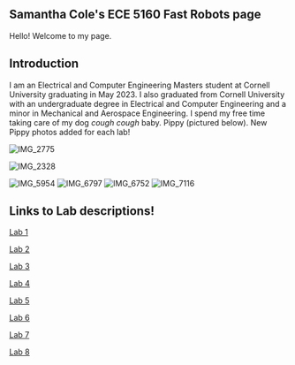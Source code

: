 ## Samantha Cole's ECE 5160 Fast Robots page

Hello! Welcome to my page.

## Introduction
 I am an Electrical and Computer Engineering Masters student at Cornell University graduating in May 2023. I also graduated from Cornell University with an undergraduate degree in Electrical and Computer Engineering and a minor in Mechanical and Aerospace Engineering. I spend my free time taking care of my dog *cough cough* baby. Pippy (pictured below). New Pippy photos added for each lab!
 
  ![IMG_2775](https://user-images.githubusercontent.com/89661904/214730730-d60caf5c-b0bf-4d89-b226-8615c8dac019.jpg)
 
 ![IMG_2328](https://user-images.githubusercontent.com/89661904/214730699-56bb26f3-8193-4309-9473-a1563abff6a7.jpeg)

 ![IMG_5954](https://user-images.githubusercontent.com/89661904/214730717-72c56a1a-c6c4-4ead-9800-c2e10270217f.jpg)
![IMG_6797](https://user-images.githubusercontent.com/89661904/218489172-56bed31f-e0f4-4304-a221-d0a854ffd7d4.jpg)
![IMG_6752](https://user-images.githubusercontent.com/89661904/218489191-92a39a97-ee47-4088-87af-5aa15dd23943.jpg)
![IMG_7116](https://user-images.githubusercontent.com/89661904/224583416-53fe4bf9-7a6c-4502-9474-79bfa5fcbdc1.jpg)


## Links to Lab descriptions!

[Lab 1](https://samanthaccole243.github.io/FastRobots.github.io/Lab_1.html)

[Lab 2](https://samanthaccole243.github.io/FastRobots.github.io/Lab_2.html)

[Lab 3](https://samanthaccole243.github.io/FastRobots.github.io/Lab_3.html)

[Lab 4](https://samanthaccole243.github.io/FastRobots.github.io/Lab_4.html)

[Lab 5](https://samanthaccole243.github.io/FastRobots.github.io/Lab_5.html)

[Lab 6](https://samanthaccole243.github.io/FastRobots.github.io/Lab_6.html)

[Lab 7](https://samanthaccole243.github.io/FastRobots.github.io/Lab_7.html)

[Lab 8](https://samanthaccole243.github.io/FastRobots.github.io/Lab_8.html)

